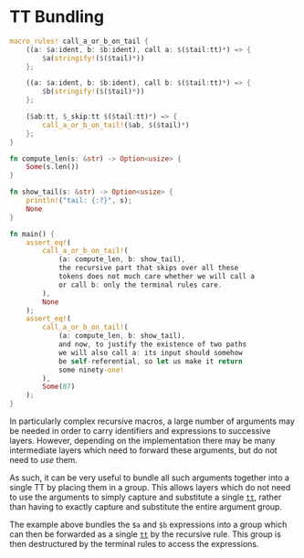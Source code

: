 # TT Bundling

```rust
macro_rules! call_a_or_b_on_tail {
    ((a: $a:ident, b: $b:ident), call a: $($tail:tt)*) => {
        $a(stringify!($($tail)*))
    };

    ((a: $a:ident, b: $b:ident), call b: $($tail:tt)*) => {
        $b(stringify!($($tail)*))
    };

    ($ab:tt, $_skip:tt $($tail:tt)*) => {
        call_a_or_b_on_tail!($ab, $($tail)*)
    };
}

fn compute_len(s: &str) -> Option<usize> {
    Some(s.len())
}

fn show_tail(s: &str) -> Option<usize> {
    println!("tail: {:?}", s);
    None
}

fn main() {
    assert_eq!(
        call_a_or_b_on_tail!(
            (a: compute_len, b: show_tail),
            the recursive part that skips over all these
            tokens does not much care whether we will call a
            or call b: only the terminal rules care.
        ),
        None
    );
    assert_eq!(
        call_a_or_b_on_tail!(
            (a: compute_len, b: show_tail),
            and now, to justify the existence of two paths
            we will also call a: its input should somehow
            be self-referential, so let us make it return
            some ninety-one!
        ),
        Some(87)
    );
}
```

In particularly complex recursive macros, a large number of arguments may be needed in order to carry identifiers and expressions to successive layers.
However, depending on the implementation there may be many intermediate layers which need to forward these arguments, but do not need to *use* them.

As such, it can be very useful to bundle all such arguments together into a single TT by placing them in a group.
This allows layers which do not need to use the arguments to simply capture and substitute a single [`tt`], rather than having to exactly capture and substitute the entire argument group.

The example above bundles the `$a` and `$b` expressions into a group which can then be forwarded as a single [`tt`] by the recursive rule.
This group is then destructured by the terminal rules to access the expressions.

[`tt`]: ../minutiae/fragment-specifiers.html#tt
